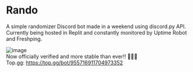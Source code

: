 # Rando
A simple randomizer Discord bot made in a weekend using discord.py API.  
Currently being hosted in Replit and constantly monitored by Uptime Robot and Freshping.  
  
![image](https://user-images.githubusercontent.com/111236045/216815825-c5e6a5b0-48d2-41d1-b0f6-265163ff8934.png)  
Now officially verified and more stable than ever!! 🎉🎉🎉  
Top.gg: https://top.gg/bot/955716911704973352  
